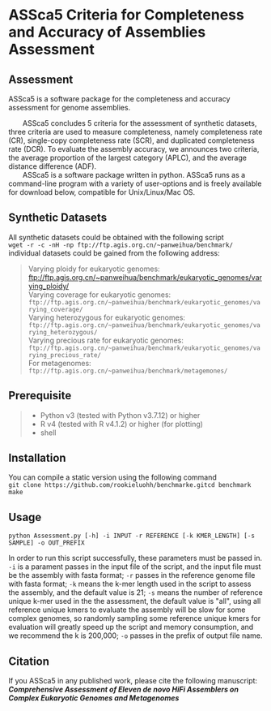 # ASSca5 Criteria for Completeness and Accuracy of Assemblies Assessment
## Assessment
ASSca5 is a software package for the completeness and accuracy assessment for genome assemblies.  

&ensp;&ensp;&ensp;&ensp;ASSca5 concludes 5 criteria for the assessment of synthetic datasets, three criteria are used to measure completeness, namely completeness rate (CR), single-copy completeness rate (SCR), and duplicated completeness rate (DCR). To evaluate the assembly accuracy, we announces two criteria, the average proportion of the largest category (APLC), and the average distance difference (ADF).   
&ensp;&ensp;&ensp;&ensp;ASSca5 is a software package written in python. ASSca5 runs as a command-line program with a variety of user-options and is freely available for download below, compatible for Unix/Linux/Mac OS.  

## Synthetic Datasets
All synthetic datasets could be obtained with the following script  
``` wget -r -c -nH -np ftp://ftp.agis.org.cn/~panweihua/benchmark/ ```  
individual datasets could be gained from the following address:  
> Varying ploidy for eukaryotic genomes:  
    ftp://ftp.agis.org.cn/~panweihua/benchmark/eukaryotic_genomes/varying_ploidy/  
Varying coverage for eukaryotic genomes:  
``` ftp://ftp.agis.org.cn/~panweihua/benchmark/eukaryotic_genomes/varying_coverage/ ```  
Varying heterozygous for eukaryotic genomes:  
``` ftp://ftp.agis.org.cn/~panweihua/benchmark/eukaryotic_genomes/varying_heterozygous/ ```  
Varying precious rate for eukaryotic genomes:  
``` ftp://ftp.agis.org.cn/~panweihua/benchmark/eukaryotic_genomes/varying_precious_rate/ ```  
For metagenomes:  
``` ftp://ftp.agis.org.cn/~panweihua/benchmark/metagemones/ ```  

## Prerequisite
> * Python v3 (tested with Python v3.7.12) or higher
> * R v4 (tested with R v4.1.2) or higher (for plotting)
> * shell

## Installation
You can compile a static version using the following command  
``` git clone https://github.com/rookieluohh/benchmarke.gitcd benchmark ```  
``` make ``` 

## Usage
    python Assessment.py [-h] -i INPUT -r REFERENCE [-k KMER_LENGTH] [-s SAMPLE] -o OUT_PREFIX  

In order to run this script successfully, these parameters must be passed in. `-i` is a parament passes in the input file of the script, and the input file must be the assembly with fasta format; `-r` passes in the reference genome file with fasta format; `-k` means the k-mer length used in the script to assess the assembly, and the default value is 21; `-s` means the number of reference unique k-mer used in the the assessment, the default value is "all", using all reference unique kmers to evaluate the assembly will be slow for some complex genomes, so randomly sampling some reference unique kmers for evaluation will greatly speed up the script and memory consumption, and we recommend the k is 200,000; `-o` passes in the prefix of output file name.

## Citation
If you ASSca5 in any published work, please cite the following manuscript:  
***Comprehensive Assessment of Eleven de novo HiFi Assemblers on Complex Eukaryotic Genomes and Metagenomes***

